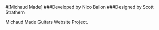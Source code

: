 #[Michaud Made]
###Developed by Nico Bailon
###Designed by Scott Strathern

Michaud Made Guitars Website Project.